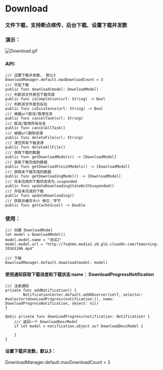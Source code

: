 # Download
### 文件下载，支持断点续传、后台下载、设置下载并发数
### 演示：
![Download.gif](https://upload-images.jianshu.io/upload_images/3203108-e64c251d147ef9cb.gif?imageMogr2/auto-orient/strip)

### API:
```
/// 设置下载并发数， 默认3
DownloadManager.default.maxDownloadCount = 3
/// 开启下载
public func download(model: DownloadModel)
/// 判断该文件是否下载完成
public func isCompletion(url: String) -> Bool
/// 判断该文件是否存在
public func isExistence(url: String) -> Bool
/// 根据url取消/暂停任务
public func cancelTask(url: String)
/// 取消/暂停所有任务
public func cancelAllTask()
/// 根据url删除资源
public func deleteFile(url: String)
/// 清空所有下载资源
public func deleteAllFile()
/// 获取下载的数据
public func getDownloadModels() -> [DownloadModel]
/// 获取下载完成的数据
public func getDownloadFinishModels() -> [DownloadModel]
/// 获取未下载完成的数据
public func getDownloadingModel() -> [DownloadModel]
/// 将未完成的下载状态改为.suspended
public func updateDownloadingStateWithSuspended()
/// 开启未完成的下载
public func updateDownloading()
/// 获取总缓存大小 单位：字节
public func getCacheSize() -> Double
```
### 使用：
```
/// 创建 DownloadModel
let model = DownloadModel()
model.model.name = "测试2"
model.model.url = "http://7xqhmn.media1.z0.glb.clouddn.com/femorning-20161106.mp4"

/// 下载
DownloadManager.default.download(model: model)
```
#### 使用通知获取下载进度和下载状态 name： DownloadProgressNotification
```
/// 注册通知
private func addNotification() {
        NotificationCenter.default.addObserver(self, selector: #selector(downLoadProgress(notification:)), name: DownloadProgressNotification, object: nil)
}

@objc private func downLoadProgress(notification: Notification) {
    /// 返回一个 DownloadDescModel
    if let model = notification.object as? DownloadDescModel {
        
    }
}

```
#### 设置下载并发数，默认3：
DownloadManager.default.maxDownloadCount = 3



